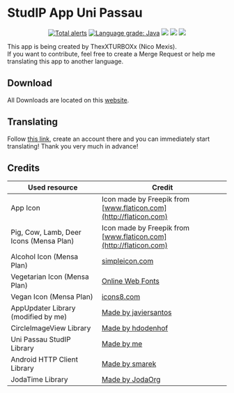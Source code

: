 # StudIP App Uni Passau
<p align="center">
  <a href="https://lgtm.com/projects/g/ThexXTURBOXx/studip-app-uni-passau/alerts/"><img alt="Total alerts" src="https://img.shields.io/lgtm/alerts/g/ThexXTURBOXx/studip-app-uni-passau.svg?logo=lgtm&logoWidth=18"/></a>
  <a href="https://lgtm.com/projects/g/ThexXTURBOXx/studip-app-uni-passau/context:java"><img alt="Language grade: Java" src="https://img.shields.io/lgtm/grade/java/g/ThexXTURBOXx/studip-app-uni-passau.svg?logo=lgtm&logoWidth=18"/></a>
  <a href="https://travis-ci.com/ThexXTURBOXx/studip-app-uni-passau"><img src="https://travis-ci.com/ThexXTURBOXx/studip-app-uni-passau.svg?branch=master"></a>
  <a href="http://femtopedia.de/studip/index.php"><img src="https://img.shields.io/website-up-down-green-red/http/www.femtopedia.de/index.php.svg?label=Repository"></a>
  <a href="https://github.com/ThexXTURBOXx/studip-app-uni-passau/releases"><img src="https://img.shields.io/github/release-pre/thexxturboxx/studip-app-uni-passau.svg"></a>
</p>
<p>This app is being created by ThexXTURBOXx (Nico Mexis).<br>
If you want to contribute, feel free to create a Merge Request or help me translating this app to another language.</p>

## Download
All Downloads are located on this [website](http://femtopedia.de/studip/index.php).

## Translating
Follow [this link](https://poeditor.com/join/project/KUzUA6JkXe), create an account there and you can immediately start translating! Thank you very much in advance!

## Credits
| Used resource  | Credit |
| ------------- | ------------- |
| App Icon | Icon made by Freepik from [www.flaticon.com](http://flaticon.com)  |
| Pig, Cow, Lamb, Deer Icons (Mensa Plan) | Icon made by Freepik from [www.flaticon.com](http://flaticon.com)  |
| Alcohol Icon (Mensa Plan) | [simpleicon.com](http://simpleicon.com)  |
| Vegetarian Icon (Mensa Plan) | [Online Web Fonts](http://onlinewebfonts.com) |
| Vegan Icon (Mensa Plan) | [icons8.com](http://icons8.com) |
| AppUpdater Library (modified by me) | [Made by javiersantos](https://github.com/javiersantos/AppUpdater) |
| CircleImageView Library | [Made by hdodenhof](https://github.com/hdodenhof/CircleImageView) |
| Uni Passau StudIP Library | [Made by me](https://github.com/ThexXTURBOXx/studip-lib-uni-passau) |
| Android HTTP Client Library | [Made by smarek](https://github.com/smarek/httpclient-android) |
| JodaTime Library | [Made by JodaOrg](https://github.com/JodaOrg/joda-time) |
